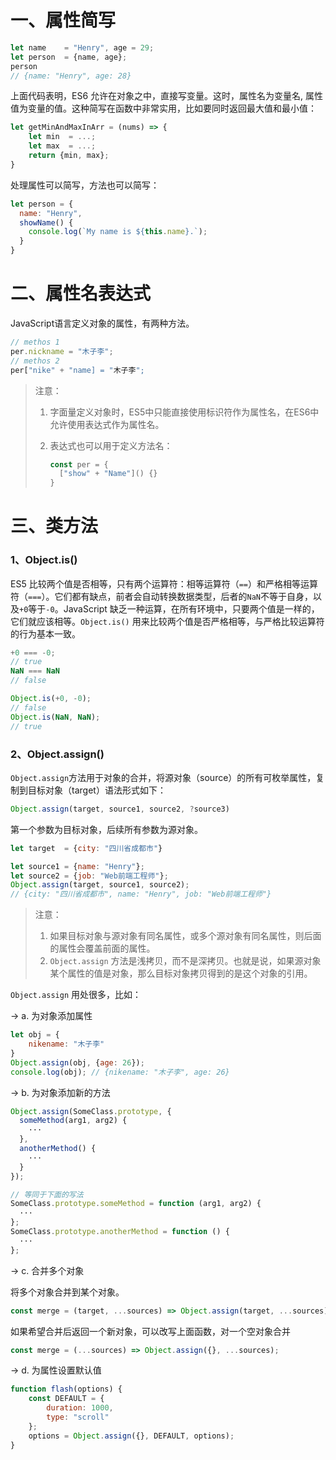 # 一、属性简写

```js
let name    = "Henry", age = 29;
let person  = {name, age};
person
// {name: "Henry", age: 28}
```

上面代码表明，ES6 允许在对象之中，直接写变量。这时，属性名为变量名, 属性值为变量的值。这种简写在函数中非常实用，比如要同时返回最大值和最小值：

```js
let getMinAndMaxInArr = (nums) => {
    let min  = ...;
    let max  = ...;
    return {min, max};
}
```

处理属性可以简写，方法也可以简写：

```js
let person = {
  name: "Henry",
  showName() {
    console.log(`My name is ${this.name}.`);
  }
}
```

# 二、属性名表达式

JavaScript语言定义对象的属性，有两种方法。

```js
// methos 1
per.nickname = "木子李";
// methos 2
per["nike" + "name] = "木子李";
```

> 注意：
>
> 1. 字面量定义对象时，ES5中只能直接使用标识符作为属性名，在ES6中允许使用表达式作为属性名。
>
> 2. 表达式也可以用于定义方法名：
>
>    ```js
>    const per = {
>      ["show" + "Name"]() {}
>    }
>    ```

# 三、类方法

### 1、Object.is()

ES5 比较两个值是否相等，只有两个运算符：相等运算符（`==`）和严格相等运算符（`===`）。它们都有缺点，前者会自动转换数据类型，后者的`NaN`不等于自身，以及`+0`等于`-0`。JavaScript 缺乏一种运算，在所有环境中，只要两个值是一样的，它们就应该相等。`Object.is()` 用来比较两个值是否严格相等，与严格比较运算符的行为基本一致。

```js
+0 === -0;
// true
NaN === NaN
// false

Object.is(+0, -0);
// false
Object.is(NaN, NaN);
// true
```

### 2、Object.assign()

`Object.assign`方法用于对象的合并，将源对象（source）的所有可枚举属性，复制到目标对象（target）语法形式如下：

```js
Object.assign(target, source1, source2, ?source3)
```

第一个参数为目标对象，后续所有参数为源对象。

```js
let target  = {city: "四川省成都市"}

let source1 = {name: "Henry"};
let source2 = {job: "Web前端工程师"};
Object.assign(target, source1, source2);
// {city: "四川省成都市", name: "Henry", job: "Web前端工程师"}
```

> 注意：
>
> 1. 如果目标对象与源对象有同名属性，或多个源对象有同名属性，则后面的属性会覆盖前面的属性。
> 2. `Object.assign` 方法是浅拷贝，而不是深拷贝。也就是说，如果源对象某个属性的值是对象，那么目标对象拷贝得到的是这个对象的引用。

`Object.assign` 用处很多，比如：

-> a. 为对象添加属性

```js
let obj = {
    nikename: "木子李"
}
Object.assign(obj, {age: 26});
console.log(obj); // {nikename: "木子李", age: 26}
```

-> b. 为对象添加新的方法

```js
Object.assign(SomeClass.prototype, {
  someMethod(arg1, arg2) {
    ···
  },
  anotherMethod() {
    ···
  }
});

// 等同于下面的写法
SomeClass.prototype.someMethod = function (arg1, arg2) {
  ···
};
SomeClass.prototype.anotherMethod = function () {
  ···
};
```

-> c. 合并多个对象

将多个对象合并到某个对象。

```js
const merge = (target, ...sources) => Object.assign(target, ...sources);
```

如果希望合并后返回一个新对象，可以改写上面函数，对一个空对象合并

```js
const merge = (...sources) => Object.assign({}, ...sources);
```

-> d. 为属性设置默认值

```js
function flash(options) {
    const DEFAULT = {
        duration: 1000,
        type: "scroll"
    };
    options = Object.assign({}, DEFAULT, options);
}
```













